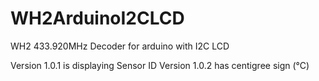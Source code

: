 # WH2ArduinoI2CLCD
WH2 433.920MHz Decoder for arduino with I2C LCD

Version 1.0.1 is displaying Sensor ID 
Version 1.0.2 has centigree sign (°C) 
